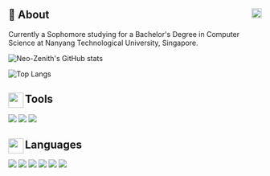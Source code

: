 ## 💫 About  <a href="https://www.linkedin.com/in/juin-lee/" target="blank"><img align="right" src="https://simpleicons.org/icons/linkedin.svg" height="20" /></a>
Currently a Sophomore studying for a Bachelor's Degree in Computer Science at Nanyang Technological University, Singapore. 

![Neo-Zenith's GitHub stats](https://github-readme-stats.vercel.app/api?username=Neo-Zenith&count_private=true&theme=buefy&show_icons=true)

![Top Langs](https://github-readme-stats.vercel.app/api/top-langs/?username=Neo-Zenith&theme=buefy&show_icons=true&layout=compact)

## <img align="left" src="https://emojipedia-us.s3.amazonaws.com/source/skype/289/hammer-and-wrench_1f6e0-fe0f.png" height="30" /> Tools
<p>
  <img src="https://img.shields.io/badge/VSCode-0078D6?style=for-the-badge&logo=visualstudio&logoColor=white" />
  <img src="https://img.shields.io/badge/git%20-%23F05033.svg?style=for-the-badge&logo=git&logoColor=white" /> 
  <img src="https://img.shields.io/badge/Jupyter-F37626.svg?&style=for-the-badge&logo=Jupyter&logoColor=white" /> 
  
</p>


## <img align="left" src="https://static.thenounproject.com/png/3040228-200.png" height="30" /> Languages

<p>
  <img src="https://img.shields.io/badge/Python-3776AB?style=for-the-badge&logo=python&logoColor=white" /> 
  <img src="https://img.shields.io/badge/C-00599C?style=for-the-badge&logo=c&logoColor=white" /> 
  <img src="https://img.shields.io/badge/Java-ED8B00?style=for-the-badge&logo=java&logoColor=white"  /> 
  <img src="https://img.shields.io/badge/HTML5-E34F26?style=for-the-badge&logo=html5&logoColor=white" /> 
  <img src="https://img.shields.io/badge/CSS3-239120?&style=for-the-badge&logo=css3&logoColor=white" /> 
  <img src="https://img.shields.io/badge/JavaScript-F7DF1E?style=for-the-badge&logo=javascript&logoColor=black" /> 
  
</p>



